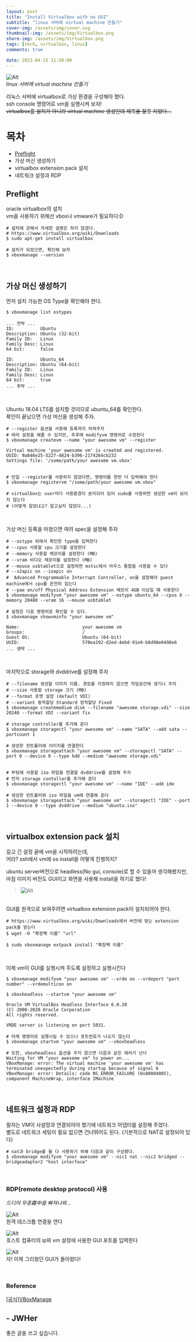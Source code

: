 ```yaml
---
layout: post
title: "Install Virtualbox with no GUI"
subtitle: "linux 서버에 virtual machine 만들기"
cover-img: /assets/img/cover.svg
thumbnail-img: /assets/img/Virtualbox.png
share-img: /assets/img/Virtualbox.png
tags: [tech, virtualbox, linux]
comments: true

date: 2021-04-15 11:50:00
---
```


<!-- image repository: https://raw.githubusercontent.com/JWHer/jwher.github.io/main/_posts/images/ -->
![Alt](https://raw.githubusercontent.com/JWHer/jwher.github.io/master/_posts/images/virtualbox.png "virtualbox")  
*linux 서버에 virtual machine 만들기*

리눅스 서버에 virtualbox로 가상 환경을 구성해야 했다.  
ssh console 명령어로 vm을 실행시켜 보자!  
~~virtualbox를 설치가 아니라 virtual machine 생성인데 제목을 잘못 지었다...~~

# 목차
* [Preflight](#Preflight)
* 가상 머신 생성하기
* virtualbox extension pack 설치
* 네트워크 설정과 RDP

## Preflight

oracle virtualbox의 설치  
vm을 사용하기 위해선 vbox나 vmware가 필요하다:D

```shell
# 설치에 관해서 자세한 설명은 하지 않겠다.
# https://www.virtualbox.org/wiki/Downloads
$ sudo apt-get install virtualbox

# 설치가 되었으면, 확인해 보자
$ vboxmanage --version
```

<br/>

## 가상 머신 생성하기

먼저 설치 가능한 OS Type을 확인해야 한다.  
```shell
$ vboxmanage list ostypes

... 전략 ...
ID:          Ubuntu
Description: Ubuntu (32-bit)
Family ID:   Linux
Family Desc: Linux
64 bit:      false

ID:          Ubuntu_64
Description: Ubuntu (64-bit)
Family ID:   Linux
Family Desc: Linux
64 bit:      true
... 후략 ...
```
<br/>

Ubuntu 18.04 LTS를 설치할 것이므로 ubuntu_64를 확인한다.  
확인이 끝났으면 가상 머신을 생성해 주자.  
```shell
# --register 옵션을 사용해 등록까지 마쳐주자
# 여러 설정을 해줄 수 있지만, 추후에 modifyvm 명령어로 수정한다
$ vboxmanage createvm --name "your awesome vm" --register

Virtual machine 'your awesome vm' is created and registered.
UUID: 9a846e25-5227-4824-b396-2174264cb232
Settings file: '/some/path/your awesome vm.vbox'


# 만일 --register를 사용하지 않았다면, 명령어를 한번 더 입력해야 한다
$ vboxmanage registervm "/some/path/your awesome vm.vbox"

# virtualbox는 user마다 사용환경이 분리되어 있어 sudo를 사용하면 생성한 vm이 보이지 않는다
# (어떻게 알았냐고? 알고싶지 않았다...)
```
<br/>

가상 머신 등록을 마쳤으면 여려 spec을 설정해 주자
```shell
# --ostype 위에서 확인한 type을 입력한다
# --cpus 사용할 cpu 크기를 설정한다
# --memory 사용할 메모리를 설정한다 (MB)
# --vram 비디오 메모리를 설정한다 (MB)
# --mouse usbtablet으로 설정하면 mstsc에서 마우스 통합을 사용할 수 있다
# --x2apic on --ioapic on
#  Advanced Programmable Interrupt Controller, on을 설정해야 guest machine에서 cpu를 온전히 잡는다
# --pae on/off Physical Address Extension 메모리 4GB 이상일 때 사용한다
$ vboxmanage modifyvm "your awesome vm" --ostype ubuntu_64 --cpus 8 --memory 20480 --vram 16 --mouse usbtablet

# 설정은 다음 명령어로 확인할 수 있다.
$ vboxmanage showvminfo "your awesome vm"

Name:                        your awesome vm
Groups:                      /
Guest OS:                    Ubuntu (64-bit)
UUID:                        570ea192-d2ed-4ebd-91e9-b8d98e0498e6
... 생략 ...
```
<br/>

마지막으로 storage와 dvddrive를 설정해 주자
```shell
# --filename 생성할 이미지 이름. 경로를 지정하지 않으면 작업공간에 생기니 주의
# --size 사용할 storage 크기 (MB)
# --format 포멧 설정 (default VDI)
# --variant 동적할당 Standard 정적할당 Fixed
$ vboxmanage createmedium disk --filename "awesome storage.vdi" --size 20240 --format VDI --variant fix 

# storage controller를 추가해 준다
$ vboxmanage storagectl "your awesome vm" --name "SATA" --add sata --portcount 1

# 생성한 컨트롤러에 이미지를 연결한다
$ vboxmanage storageattach "your awesome vm" --storagectl "SATA" --port 0 --device 0 --type hdd --medium "awesome storage.vdi"


# 부팅에 사용할 iso 파일을 연결할 dvddrive를 설정해 주자
# 먼저 storage contoller를 추가해 준다
$ vboxmanage storagectl "your awesome vm" --name "IDE" --add ide

# 생성한 컨트롤러와 iso 파일을 vm에 연결해 준다
$ vboxmanage storageattach "your awesome vm" --storagectl "IDE" --port 1 --device 0 --type dvddrive --medium "ubuntu.iso"
```
<br/>

## virtualbox extension pack 설치
길고 긴 설정 끝에 vm을 시작하려는데,  
어라? ssh에서 vm에 os install을 어떻게 진행하지?  

ubuntu server버전으로 headless(No gui, console)로 할 수 있을까 생각해봤지만,  
마침 이미지 버전도 GUI이고 화면을 사용해 install을 하기로 했다!  
> ![Alt](https://raw.githubusercontent.com/JWHer/jwher.github.io/master/_posts/images/honest.jpeg "honest")  

<br/>
GUI를 원격으로 보여주려면 virtualbox extension pack이 설치되어야 한다.

```shell
# https://www.virtualbox.org/wiki/Downloads에서 버전에 맞는 extension pack을 받는다
$ wget -O "확장팩 이름" "url"

$ sudo vboxmanage extpack install "확장팩 이름"
```
<br/>

이제 vm이 GUI를 실행시켜 주도록 설정하고 실행시킨다
```shell
$ vboxmanage modifyvm "your awesome vm" --vrde on --vrdeport "port number" --vrdemulticon on

$ vboxheadless --startvm "your awesome vm"

Oracle VM VirtualBox Headless Interface 6.0.20
(C) 2008-2020 Oracle Corporation
All rights reserved.

VRDE server is listening on port 5031.

# 아래 명령어로 실행시킬 수 있으나 포트번호가 나오지 않는다
$ vboxmanage startvm "your awesome vm" --vboxheadless

# 또한, vboxheadless 옵션을 주지 않으면 다음과 같은 에러가 난다
Waiting for VM "your awesome vm" to power on...
VBoxManage: error: The virtual machine 'your awesome vm' has terminated unexpectedly during startup because of signal 6
VBoxManage: error: Details: code NS_ERROR_FAILURE (0x80004005), component MachineWrap, interface IMachine
```

<br/>

## 네트워크 설정과 RDP
필자는 VM이 사설망과 연결되어야 했기에 네트워크 어댑터를 설정해 주었다.  
별도로 네트워크 세팅이 필요 없으면 건너뛰어도 된다. (기본적으로 NAT로 설정되어 있다)

```shell
# nat과 bridge를 둘 다 사용하기 위해 다음과 같이 구성했다.
$ vboxmanage modifyvm "your awesome vm" --nic1 nat --nic2 bridged --bridgeadapter2 "host interface"
```
<br/>

### RDP(remote desktop protocol) 사용
*드디어 무중霧中을 빠져나와...*

![Alt](https://raw.githubusercontent.com/JWHer/jwher.github.io/master/_posts/images/mstsc.png "mstsc")    
원격 데스크톱 연결을 연다

![Alt](https://raw.githubusercontent.com/JWHer/jwher.github.io/master/_posts/images/mstsc-connection.png "mstsc-connection")   
호스트 컴퓨터의 ip와 vm 설정에 사용한 GUI 포트를 입력한다

![Alt](https://raw.githubusercontent.com/JWHer/jwher.github.io/master/_posts/images/mstsc-ubuntu.png "mstsc-ubuntu")   
자! 이제 그리웠던 GUI가 돌아왔다!   

<br/>

### Reference  
[[공식]VBoxManage](https://docs.oracle.com/en/virtualization/virtualbox/6.1/user/vboxmanage.html)  


## - JWHer  
좋은 글을 쓰고 싶습니다.

<!-- update log -->
<!--
본문에 추가할 내용을 적는다.
VBoxManage modifyvm "VM name" --natpf1 "guestssh,tcp,,2222,,22"
VBoxManage unregistervm --delete "Name of Virtual Machine"
참고
http://kimchki.blogspot.com/2018/07/virtualbox-command.html
블랙스크린
https://askubuntu.com/questions/162075/my-computer-boots-to-a-black-screen-what-options-do-i-have-to-fix-it
-->
